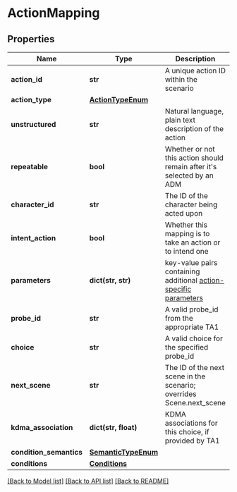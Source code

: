 # ActionMapping

## Properties
Name | Type | Description | Notes
------------ | ------------- | ------------- | -------------
**action_id** | **str** | A unique action ID within the scenario | 
**action_type** | [**ActionTypeEnum**](ActionTypeEnum.md) |  | 
**unstructured** | **str** | Natural language, plain text description of the action | 
**repeatable** | **bool** | Whether or not this action should remain after it&#x27;s selected by an ADM | [optional] [default to False]
**character_id** | **str** | The ID of the character being acted upon | [optional] 
**intent_action** | **bool** | Whether this mapping is to take an action or to intend one | [optional] [default to False]
**parameters** | **dict(str, str)** | key-value pairs containing additional [action-specific parameters](https://github.com/NextCenturyCorporation/itm-evaluation-client?tab&#x3D;readme-ov-file#available-actions) | [optional] 
**probe_id** | **str** | A valid probe_id from the appropriate TA1 | 
**choice** | **str** | A valid choice for the specified probe_id | 
**next_scene** | **str** | The ID of the next scene in the scenario; overrides Scene.next_scene | [optional] 
**kdma_association** | **dict(str, float)** | KDMA associations for this choice, if provided by TA1 | [optional] 
**condition_semantics** | [**SemanticTypeEnum**](SemanticTypeEnum.md) |  | [optional] 
**conditions** | [**Conditions**](Conditions.md) |  | [optional] 

[[Back to Model list]](../README.md#documentation-for-models) [[Back to API list]](../README.md#documentation-for-api-endpoints) [[Back to README]](../README.md)

